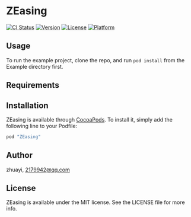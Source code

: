 # ZEasing

[![CI Status](http://img.shields.io/travis/zhuayi/ZEasing.svg?style=flat)](https://travis-ci.org/zhuayi/ZEasing)
[![Version](https://img.shields.io/cocoapods/v/ZEasing.svg?style=flat)](http://cocoapods.org/pods/ZEasing)
[![License](https://img.shields.io/cocoapods/l/ZEasing.svg?style=flat)](http://cocoapods.org/pods/ZEasing)
[![Platform](https://img.shields.io/cocoapods/p/ZEasing.svg?style=flat)](http://cocoapods.org/pods/ZEasing)

## Usage

To run the example project, clone the repo, and run `pod install` from the Example directory first.

## Requirements

## Installation

ZEasing is available through [CocoaPods](http://cocoapods.org). To install
it, simply add the following line to your Podfile:

```ruby
pod "ZEasing"
```

## Author

zhuayi, 2179942@qq.com

## License

ZEasing is available under the MIT license. See the LICENSE file for more info.
